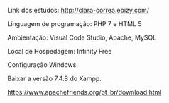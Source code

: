 Link dos estudos: http://clara-correa.epizy.com/

Linguagem de programação: PHP 7 e HTML 5

Ambientação: Visual Code Studio, Apache, MySQL

Local de Hospedagem: Infinity Free

Configuração Windows:

Baixar a versão 7.4.8 do Xampp.

https://www.apachefriends.org/pt_br/download.html
